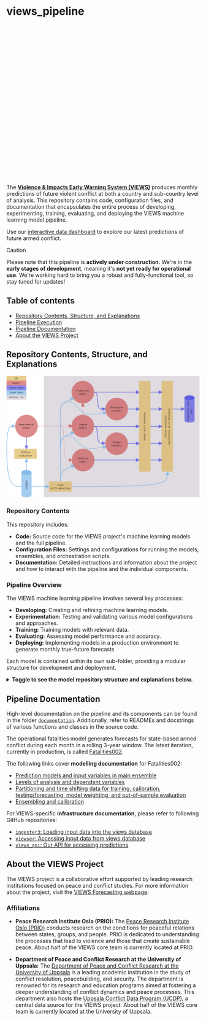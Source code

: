 # views_pipeline

<div style="width: 100%; max-width: 1500px; height: 400px; overflow: hidden; position: relative;">
  <img src="https://pbs.twimg.com/profile_banners/1237000633896652800/1717069203/1500x500" alt="VIEWS Twitter Header" style="position: absolute; top: -50px; width: 100%; height: auto;">
</div>

The [**Violence & Impacts Early Warning System (VIEWS)**](https://viewsforecasting.org/) produces monthly predictions of future violent conflict at both a country and sub-country level of analysis. This repository contains code, configuration files, and documentation that encapsulates the entire process of developing, experimenting, training, evaluating, and deploying the VIEWS machine learning model pipeline.

Use our [interactive data dashboard](https://data.viewsforecasting.org/) to explore our latest predictions of future armed conflict.

> [!CAUTION]
> Please note that this pipeline is **actively under construction**. We're in the **early stages of development**, meaning it's **not yet ready for operational use**. We're working hard to bring you a robust and fully-functional tool, so stay tuned for updates!

## Table of contents

<!-- toc -->
- [Repository Contents, Structure, and Explanations](#repository-contents-structure-and-explanations)
- [Pipeline Execution](#pipeline-execution)
- [Pipeline Documentation](#pipeline-documentation)
- [About the VIEWS Project](#about-the-views-project)


<!-- tocstop -->


## Repository Contents, Structure, and Explanations
![VIEWS pipeline diagram](documentation/pipeline_diagram001.png)

### Repository Contents

This repository includes:

- **Code:** Source code for the VIEWS project's machine learning models and the full pipeline.
- **Configuration Files:** Settings and configurations for running the models, ensembles, and orchestration scripts.
- **Documentation:** Detailed instructions and information about the project and how to interact with the pipeline and the individual components.

### Pipeline Overview

The VIEWS machine learning pipeline involves several key processes:

- **Developing:** Creating and refining machine learning models.
- **Experimentation:** Testing and validating various model configurations and approaches.
- **Training:** Training models with relevant data.
- **Evaluating:** Assessing model performance and accuracy.
- **Deploying:** Implementing models in a production environment to generate monthly true-future forecasts 

Each model is contained within its own sub-folder, providing a modular structure for development and deployment.

<details>
  <summary> <b>Toggle to see the model repository structure and explanations below. </b></summary>

```
pipeline_root/
|
|-- README.md                                       # What you are looking at
|-- LICENSE.md                                      # Creative commons (CC BY-NC-SA 4.0)
|-- .gitignore                                      # In place to ensure no unwanted file types get pushed to GitHub
|
|-- orchestration/                                  # Orchestration for the entire pipeline (runs all deployed models and ensembles via Prefect)
|   |-- orchestration.py                            # Source code for orchestration
|   |-- README.md                                   # Instructions for orchestration
|
|-- common_configs/                                 # Configurations files common to all (or multiple) models or the larger pipeline
|   |   ...
|
|-- common_utils/                                   # Functions and classes used across multiple (but not necessarily all) models/ensembles  
|   |   ...
|
|-- documentation/                                  # High-level documentation of pipeline
|   |   ...
|
|-- meta_tools/                                     # Scripts to add new models and check structure and presence of obligatory scripts
|
|-- models/                                         # Parent directory for all individual models (see documentation for definition of "model")
|   |-- exemplifying_model/                         # Each individual model subdirectory should follow the naming convention adjective_noun
|   |   |
|   |   |-- README.md                               # Concise description of the model and relevant details written in "plain language"
|   |   |-- requirements.txt                        # Python version and libraries - should rarely deviate from a standard well-maintained VIEWS_env
|   |   |-- main.py                                 # Orchestration script to run the model
|   |   |
|   |   |-- configs/                                # All model specific config files
|   |   |   |-- config_deployment.py                # Controls deployment settings and model behavior in different environments
|   |   |   |-- config_hyperparameters.py           # Specifies the finalized hyperparameters used for training the model
|   |   |   |-- config_input_data.py                # Defines the features to be pulled from the views and used - basically the queryset
|   |   |   |-- config_meta.py                      # Provides metadata about the model, such as algorithm and creator for documentation purposes
|   |   |   |-- config_sweep.py                     # Defines how to perform hyperparameter sweeps for optimization during experimentation phase

|   |   |
|   |   |-- data/                                   # All input, processed, output data (only saved locally, not pushed to git)
|   |   |    |-- raw/                               # Data directly from VIEWSER
|   |   |    |-- processed/                         # Data processed
|   |   |    |-- generated/                         # Data generated - i.e., predictions/forecast
|   |   |
|   |   |-- artifacts/                              # Model artifacts (only saved locally). Step-shift models will have 36 of each. pth or pkl.
|   |   |   |-- evaluation_metrics.py               # A dictionary containing the evaluation metrics for all 36 steps found in the test partition
|   |   |   |-- model_calibration_partition.pth     # Model object for offline evaluation, trained on train set of calibration partition
|   |   |   |-- model_test_partition.pth            # Model object for offline evaluation, trained on train set of the test partition
|   |   |   |-- model_forecasting.pth               # Model object for online forecasting, trained on the forecasting partition
|   |   |
|   |   |-- notebooks/                              # Only for development experimentation, and trouble-shooting.
|   |   |
|   |   |-- reports/                                # Dissemination material - internal and external
|   |   |   |-- plots/                              # Plots for papers, reports, newsletters, and slides
|   |   |   |-- figures/                            # Figures for papers, reports, newsletters, and slides
|   |   |   |-- timelapse/                          # Plots to create timelapse and the timelapse
|   |   |   |-- papers/                             # Working papers, white papers, articles etc.
|   |   |   |-- slides/                             # Slides, presentation, and similar
|   |   |
|   |   |-- src/                                    # All source code needed to train, test, and forecast
|   |       |
|   |       |-- dataloaders/                        # Model specific scripts to get data from VIEWSER (input drift detection happens here)
|   |       |   |-- get_calibration_data.py         # The model specific data covering the standard calibration partition
|   |       |   |-- get_test_data.py                # The model specific data covering the standard test partition
|   |       |   |-- get_forecasting_data.py         # The model specific data for forecasting during deployment - first observed month to last observed month
|   |       |
|   |       |-- architectures/                      # Only relevant for models developed in-house
|   |       |   |-- network.py                      # E.g., a py script containing a PyTorch nn class
|   |       |
|   |       |-- utils/                              # Model sepcific Functions and classes (common utils should be in the common_utils in root)
|   |       |   |-- utils.py                        # A general utils.py for all utils function
|   |       |   |-- utils_torch.py                  # Sep. utils demanding more specific libraries
|   |       |   |-- utils_gpd.py                    # Sep. utils demanding more specific libraries
|   |       |
|   |       |-- visualization/                      # Scripts to create visualizations
|   |       |
|   |       |-- training/
|   |       |   |-- train_calibration_model.py      # Script for training the model on train set of the calibration partition  
|   |       |   |-- train_testing_model.py          # Script for training the model on the train set of the test partition
|   |       |   |-- train_forecasting_model.py      # Script for training the model on the full forecasting partition
|   |       |
|   |       |-- offline_evaluation/                 # Offline evaluation and quality assurance
|   |       |   |-- evaluate_model.py               # Script to evaluate a trained and saved model - can be calibration or test
|   |       |   |-- evaluate_sweep.py               # Script to run a wandb sweep - should only ever be used on the calibration partition
|   |       |
|   |       |-- online_evaluation/
|   |       |   |-- evaluate_forecast.py            # Continuous performance check of the deployed forecasting model (W&B Specific)
|   |       |
|   |       |-- forecasting/
|   |           |-- generate_forecast.py            # Script to generate true-future forecasts.
|   |
|   |-- different_model/                            # Next model, similar structure
|   |   |-- ...
|   |   ...
|   ...
|
|-- ensembles/
|   |-- exemplifying_ensemble/                      # Similar to model dir, with a few differences
|   |   |-- README.md                               # Concise description of the ensemble and relevant details written in "plain language"
|   |   |-- requirements.txt
|   |   |-- main.py                                 # Orchestration script to run a deployed ensemble as part of a full run via Prefect on a monthly basis
|   |   |
|   |   |-- configs/                                # All ensemble specific config files
|   |   |   |-- config_ensemble.py                  # Contains ensemble architecture, name, target variable, level of analysis and deployment status
|   |   |   |-- config_hyperparameters.py           # If applicable, specifies the finalized hyperparameters of the ensemble (W&B specific)
|   |   |   |-- config_sweep.py                     # If applicable, specifies the hyperparameter sweeps during experimentation phases (W&B specific)
|   |   |
|   |   |-- artifacts/                              # Ensemble's artifacts. Not applicable to all ensembles
|   |   |
|   |   |-- notebooks/                              # Only for development experimentation, and trouble-shooting.
|   |   |
|   |   |-- reports/                                # Dissemination material - internal and external
|   |   |   |-- ...                              
|   |   |
|   |   |-- src/                                    # All source code needed to train, test, and forecast
|   |       |
|   |       |-- dataloaders/                        # In most cases, ensembles will only take outputs from other models as input
|   |       |   |-- get_data.py                     # Get outputs from individual models instead of VIEWSER data
|   |       |
|   |       |-- architecture/                       # Some ensembles might have an architecture
|   |       |   |-- ensemble.py                     # Script for said architecture
|   |       |
|   |       |-- utils/                              # Ensemble specific utils
|   |       |   |-- utils.py                        
|   |       |   
|   |       |-- visualization/                      # Scripts to create visualizations
|   |       |
|   |       |-- training/                           # Some ensembles might need training
|   |       |   |-- train_ensemble.py               # Script for such potential training
|   |       |
|   |       |-- offline_evaluation/                 # Offline evaluation and quality assurance
|   |       |   |-- evaluate_ensemble.py            # Script to evaluate an ensemble - can be used with calibration or test models
|   |       |   |-- evaluate_sweep.py               # Script to run a wandb sweep - should only ever be used with the calibration partition
|   |       |
|   |       |-- online_evaluation/
|   |       |   |-- evaluate_forecast.py            # Continuous performance check of the deployed forecasting ensemble (W&B Specific)
|   |       |
|   |       |-- forecasting/
|   |           |-- generate_forecast.py            # Script to generate true-future forecasts
|   |       
|   |
|   |-- different_ensemble/                         # Next ensemble, similar structure
|   |   |-- ...
|   |   ...
|   ...
|

```
</details>



## Pipeline Documentation
High-level documentation on the pipeline and its components can be found in the folder [`documentation`](https://github.com/prio-data/views_pipeline/tree/main/documentation). Additionally, refer to READMEs and docstrings of various functions and classes in the source code.

The operational fatalities model generates forecasts for state-based armed conflict during each month in a rolling 3-year window. 
The latest iteration, currently in production, is called [Fatalities002](https://viewsforecasting.org/early-warning-system/models/fatalities002/).

The following links cover **modelling documentation** for Fatalities002:
- [Prediction models and input variables in main ensemble](https://viewsforecasting.org/views_documentation_models_fatalities002/)
- [Levels of analysis and dependent variables](https://viewsforecasting.org/wp-content/uploads/VIEWS_documentation_LevelsandOutcomes.pdf)
- [Partitioning and time shifting data for training, calibration, testing/forecasting, model weighting, and out-of-sample evaluation](https://viewsforecasting.org/wp-content/uploads/VIEWS_Documentation_Partitioningandtimeshifting_Fatalities002.pdf)
- [Ensembling and calibration](https://viewsforecasting.org/wp-content/uploads/VIEWS_documentation_Ensembling_Fatalities002.pdf)

For VIEWS-specific **infrastructure documentation**, please refer to following GitHub repositories:
- [`ingester3`: Loading input data into the views database](https://github.com/UppsalaConflictDataProgram/ingester3)
- [`viewser`: Accessing input data from views database](https://github.com/prio-data/viewser)
- [`views_api`: Our API for accessing predictions](https://github.com/prio-data/views_api)

## About the VIEWS Project

The VIEWS project is a collaborative effort supported by leading research institutions focused on peace and conflict studies. For more information about the project, visit the [VIEWS Forecasting webpage](https://viewsforecasting.org/).

### Affiliations

- **Peace Research Institute Oslo (PRIO):**
  The [Peace Research Institute Oslo (PRIO)](https://www.prio.org/) conducts research on the conditions for peaceful relations between states, groups, and people. PRIO is dedicated to understanding the processes that lead to violence and those that create sustainable peace. About half of the VIEWS core team is currently located at PRIO.

- **Department of Peace and Conflict Research at the University of Uppsala:**
  The [Department of Peace and Conflict Research at the University of Uppsala](https://www.uu.se/en/department/peace-and-conflict-research) is a leading academic institution in the study of conflict resolution, peacebuilding, and security. The department is renowned for its research and education programs aimed at fostering a deeper understanding of conflict dynamics and peace processes. This department also hosts the [Uppsala Conflict Data Program (UCDP)](https://ucdp.uu.se/), a central data source for the VIEWS project. About half of the VIEWS core team is currently located at the University of Uppsala.